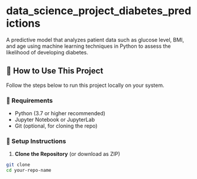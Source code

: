 # data_science_project_diabetes_predictions
A predictive model that analyzes patient data such as glucose level, BMI, and age using machine learning techniques in Python to assess the likelihood of developing diabetes.


## 🚀 How to Use This Project

Follow the steps below to run this project locally on your system.

### 🧰 Requirements

- Python (3.7 or higher recommended)
- Jupyter Notebook or JupyterLab
- Git (optional, for cloning the repo)
  
### 🔧 Setup Instructions

1. **Clone the Repository** (or download as ZIP)

```bash
git clone 
cd your-repo-name
